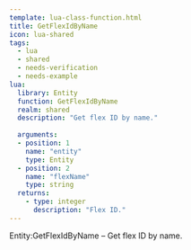```yaml
---
template: lua-class-function.html
title: GetFlexIdByName
icon: lua-shared
tags:
  - lua
  - shared
  - needs-verification
  - needs-example
lua:
  library: Entity
  function: GetFlexIdByName
  realm: shared
  description: "Get flex ID by name."
  
  arguments:
  - position: 1
    name: "entity"
    type: Entity
  - position: 2
    name: "flexName"
    type: string
  returns:
    - type: integer
      description: "Flex ID."
---
```


<div class="lua__search__keywords">
Entity:GetFlexIdByName &#x2013; Get flex ID by name.
</div>
